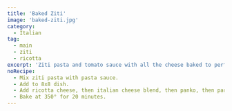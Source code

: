 ```yaml
---
title: 'Baked Ziti'
image: 'baked-ziti.jpg'
category:
  - Italian
tag:
  - main
  - ziti
  - ricotta
excerpt: 'Ziti pasta and tomato sauce with all the cheese baked to perfection.'
noRecipe:
  - Mix ziti pasta with pasta sauce.
  - Add to 8x8 dish.
  - Add ricotta cheese, then italian cheese blend, then panko, then parmesan cheese.
  - Bake at 350° for 20 minutes.
---
```

